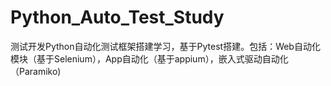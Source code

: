 # Python_Auto_Test_Study
测试开发Python自动化测试框架搭建学习，基于Pytest搭建。包括：Web自动化模块（基于Selenium），App自动化（基于appium），嵌入式驱动自动化（Paramiko)
